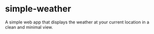 # simple-weather
A simple web app that displays the weather at your current location in a clean and minimal view.
